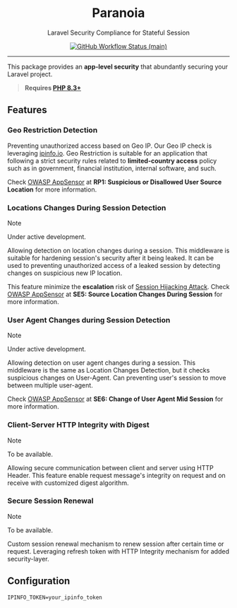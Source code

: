 <p align="center">
    <h1 align="center">Paranoia</h1>
    <p align="center">Laravel Security Compliance for Stateful Session</p>
    <p align="center">
        <a href="https://github.com/addeeandra/paranoia/actions"><img alt="GitHub Workflow Status (main)" src="https://github.com/addeeandra/paranoia/actions/workflows/tests.yml/badge.svg"/></a>
    </p>
</p>

------
This package provides an **app-level security** that abundantly securing your Laravel project.

> **Requires [PHP 8.3+](https://php.net/releases/)**

## Features

### Geo Restriction Detection

Preventing unauthorized access based on Geo IP. Our Geo IP check is
leveraging [ipinfo.io](https://ipinfo.io). Geo Restriction is suitable for an application that following a strict
security rules related to **limited-country access** policy such as in government, financial institution, internal
software, and such.

Check [OWASP AppSensor](https://owasp.org/www-project-appsensor/) at **RP1: Suspicious or Disallowed User Source
Location** for more information.

### Locations Changes During Session Detection

> [!NOTE]
> Under active development.

Allowing detection on location changes during a session. This middleware is suitable for hardening session's security
after it being leaked. It can be used to preventing unauthorized access of a leaked session by detecting changes on
suspicious new IP location.

This feature minimize the **escalation** risk
of [Session Hijacking Attack](https://owasp.org/www-community/attacks/Session_hijacking_attack).
Check [OWASP AppSensor](https://owasp.org/www-project-appsensor/) at **SE5: Source Location Changes During Session** for
more information.

### User Agent Changes during Session Detection

> [!NOTE]
> Under active development.

Allowing detection on user agent changes during a session. This middleware is the same as Location Changes Detection,
but it checks suspicious changes on User-Agent. Can preventing user's session to move between multiple user-agent.

Check [OWASP AppSensor](https://owasp.org/www-project-appsensor/) at **SE6: Change of User Agent Mid Session** for
more information.

### Client-Server HTTP Integrity with Digest

> [!NOTE]
> To be available.

Allowing secure communication between client and server using HTTP Header. This feature enable request
message's integrity on request and on receive with customized digest algorithm.

### Secure Session Renewal

> [!NOTE]
> To be available.

Custom session renewal mechanism to renew session after certain time or request. Leveraging refresh token with HTTP
Integrity mechanism for added security-layer.

## Configuration

```dotenv
IPINFO_TOKEN=your_ipinfo_token
```
